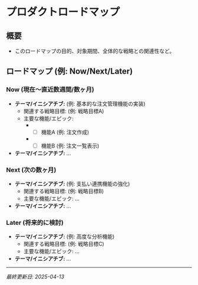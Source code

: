 # プロダクトロードマップ

## 概要
* このロードマップの目的、対象期間、全体的な戦略との関連性など。

## ロードマップ (例: Now/Next/Later)

### Now (現在〜直近数週間/数ヶ月)
*   **テーマ/イニシアチブ:** (例: 基本的な注文管理機能の実装)
    *   関連する戦略目標: (例: 戦略目標A)
    *   主要な機能/エピック:
        *   - [ ] 機能A (例: 注文作成)
        *   - [ ] 機能B (例: 注文一覧表示)
*   **テーマ/イニシアチブ:** ...

### Next (次の数ヶ月)
*   **テーマ/イニシアチブ:** (例: 支払い連携機能の強化)
    *   関連する戦略目標: (例: 戦略目標B)
    *   主要な機能/エピック: ...
*   **テーマ/イニシアチブ:** ...

### Later (将来的に検討)
*   **テーマ/イニシアチブ:** (例: 高度な分析機能)
    *   関連する戦略目標: (例: 戦略目標C)
    *   主要な機能/エピック: ...
*   **テーマ/イニシアチブ:** ...

---
*最終更新日: 2025-04-13* 